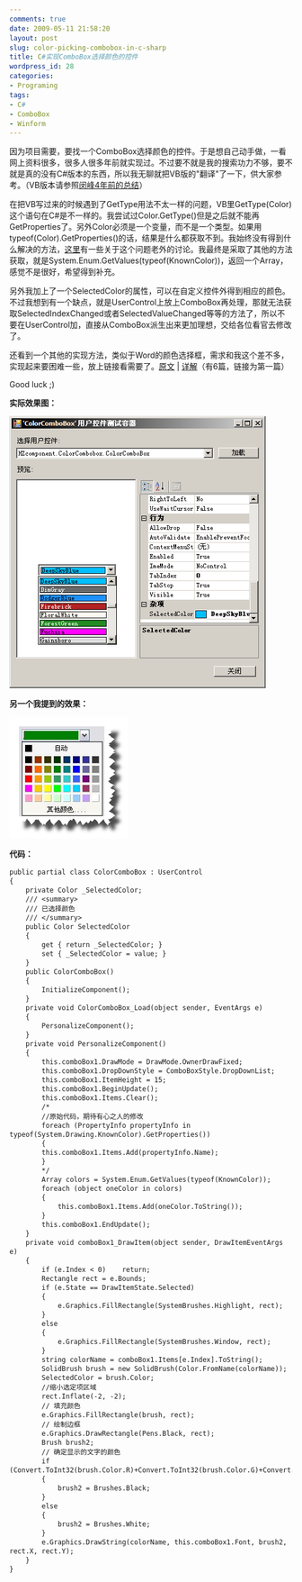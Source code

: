```yaml
---
comments: true
date: 2009-05-11 21:58:20
layout: post
slug: color-picking-combobox-in-c-sharp
title: C#实现ComboBox选择颜色的控件
wordpress_id: 28
categories:
- Programing
tags:
- C#
- ComboBox
- Winform
---
```





因为项目需要，要找一个ComboBox选择颜色的控件。于是想自己动手做，一看网上资料很多，很多人很多年前就实现过。不过要不就是我的搜索功力不够，要不就是真的没有C#版本的东西，所以我无聊就把VB版的"翻译"了一下，供大家参考。（VB版本请参照[闵峰4年前的总结](http://blog.csdn.net/hamadou/archive/2005/08/06/447127.aspx)）




在把VB写过来的时候遇到了GetType用法不太一样的问题，VB里GetType(Color)这个语句在C#是不一样的。我尝试过Color.GetType()但是之后就不能再GetProperties了。另外Color必须是一个变量，而不是一个类型。如果用typeof(Color).GetProperties()的话，结果是什么都获取不到。我始终没有得到什么解决的方法，[这里](http://forums.asp.net/p/1143676/1847955.aspx#1847955)有一些关于这个问题老外的讨论。我最终是采取了其他的方法获取，就是System.Enum.GetValues(typeof(KnownColor))，返回一个Array，感觉不是很好，希望得到补充。




另外我加上了一个SelectedColor的属性，可以在自定义控件外得到相应的颜色。不过我想到有一个缺点，就是UserControl上放上ComboBox再处理，那就无法获取SelectedIndexChanged或者SelectedValueChanged等等的方法了，所以不要在UserControl加，直接从ComboBox派生出来更加理想，交给各位看官去修改了。




还看到一个其他的实现方法，类似于Word的颜色选择框，需求和我这个差不多，实现起来要困难一些，放上链接看需要了。[原文](http://blog.csdn.net/ymqpxy/archive/2007/11/29/1907933.aspx) | [详解](http://hi.baidu.com/skynomadism/blog/item/45d1ebcdfe2072560fb345b8.html)（有6篇，链接为第一篇）




Good luck ;)







**实际效果图：**




![](/images/uploads/zb/2009-05-11_ColorComboBox.png)







**另一个我提到的效果：**




![](/images/uploads/zb/2009-05-11_WordTypeColorSelect.png)




**代码：**




    public partial class ColorComboBox : UserControl
    {
        private Color _SelectedColor;
        /// <summary>
        /// 已选择颜色
        /// </summary>
        public Color SelectedColor
        {
            get { return _SelectedColor; }
            set { _SelectedColor = value; }
        }
        public ColorComboBox()
        {
            InitializeComponent();
        }
        private void ColorComboBox_Load(object sender, EventArgs e)
        {
            PersonalizeComponent();
        }
        private void PersonalizeComponent()
        {
            this.comboBox1.DrawMode = DrawMode.OwnerDrawFixed;
            this.comboBox1.DropDownStyle = ComboBoxStyle.DropDownList;
            this.comboBox1.ItemHeight = 15;
            this.comboBox1.BeginUpdate();
            this.comboBox1.Items.Clear();
            /*
            //原始代码，期待有心之人的修改
            foreach (PropertyInfo propertyInfo in typeof(System.Drawing.KnownColor).GetProperties())
            {
            this.comboBox1.Items.Add(propertyInfo.Name);
            }
            */
            Array colors = System.Enum.GetValues(typeof(KnownColor));
            foreach (object oneColor in colors)
            {
                this.comboBox1.Items.Add(oneColor.ToString());
            }
            this.comboBox1.EndUpdate();
        }
        private void comboBox1_DrawItem(object sender, DrawItemEventArgs e)
        {
            if (e.Index < 0)    return;
            Rectangle rect = e.Bounds;
            if (e.State == DrawItemState.Selected)
            {
                e.Graphics.FillRectangle(SystemBrushes.Highlight, rect);
            }
            else
            {
                e.Graphics.FillRectangle(SystemBrushes.Window, rect);
            }
            string colorName = comboBox1.Items[e.Index].ToString();
            SolidBrush brush = new SolidBrush(Color.FromName(colorName));
            SelectedColor = brush.Color;
            //缩小选定项区域
            rect.Inflate(-2, -2);
            // 填充颜色
            e.Graphics.FillRectangle(brush, rect);
            // 绘制边框
            e.Graphics.DrawRectangle(Pens.Black, rect);
            Brush brush2;
            // 确定显示的文字的颜色
            if (Convert.ToInt32(brush.Color.R)+Convert.ToInt32(brush.Color.G)+Convert.ToInt32(brush.Color.B)>3*128)
            {
                brush2 = Brushes.Black;
            }
            else
            {
                brush2 = Brushes.White;
            }
            e.Graphics.DrawString(colorName, this.comboBox1.Font, brush2, rect.X, rect.Y);
        }
    }
